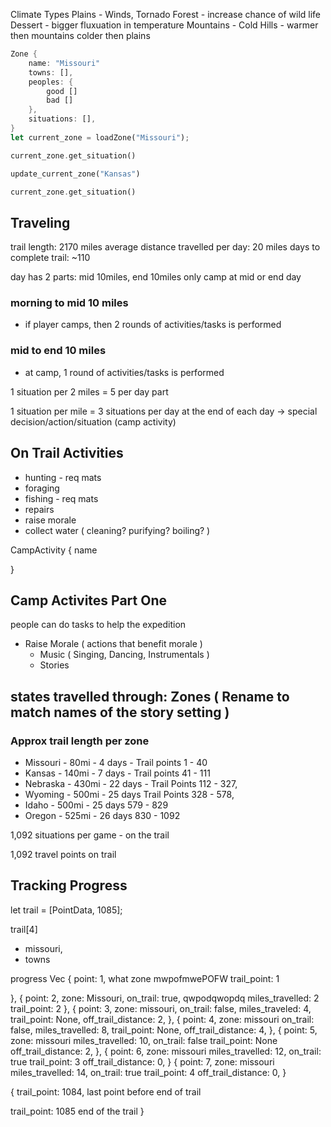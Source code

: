 

Climate Types
Plains - Winds, Tornado
Forest - increase chance of wild life
Dessert - bigger fluxuation in temperature
Mountains - Cold
Hills - warmer then mountains colder then plains

```rust
Zone {
    name: "Missouri"
    towns: [],
    peoples: {
        good []
        bad []
    },
    situations: [],
}
let current_zone = loadZone("Missouri");

current_zone.get_situation()

update_current_zone("Kansas")

current_zone.get_situation()
```


## Traveling

trail length: 2170 miles
average distance travelled per day: 20 miles
days to complete trail: ~110

day has 2 parts: mid 10miles, end 10miles
only camp at mid or end day

### morning to mid 10 miles

- if player camps, then 2 rounds of activities/tasks is performed

### mid to end 10 miles

- at camp, 1 round of activities/tasks is performed

1 situation per 2 miles = 5 per day part

1 situation per mile = 3 situations per day
at the end of each day -> special decision/action/situation (camp activity)

## On Trail Activities

* hunting - req mats
* foraging
* fishing - req mats
* repairs
* raise morale
* collect water ( cleaning? purifying? boiling? )

CampActivity {
    name

}

## Camp Activites Part One

people can do tasks to help the expedition

* Raise Morale ( actions that benefit morale )
  * Music ( Singing, Dancing, Instrumentals )
  * Stories

## states travelled through: Zones ( Rename to match names of the story setting )

### Approx trail length per zone

* Missouri  - 80mi  - 4 days -    Trail points 1 - 40
* Kansas    - 140mi - 7 days -    Trail points 41 - 111
* Nebraska  - 430mi - 22 days -   Trail Points 112 - 327,
* Wyoming   - 500mi - 25 days     Trail Points 328 - 578,
* Idaho     - 500mi - 25 days     579 - 829
* Oregon    - 525mi - 26 days     830 - 1092

1,092 situations per game - on the trail

1,092 travel points on trail

## Tracking Progress

let trail = [PointData, 1085];

trail[4]

- missouri,
- towns

progress Vec<TravelPoint>
{
  point: 1,
  what zone
  mwpofmwePOFW
  trail_point: 1

},
{
  point: 2,
  zone: Missouri,
  on_trail: true,
  qwpodqwopdq
  miles_travelled: 2
  trail_point: 2
},
{
  point: 3,
  zone: missouri,
  on_trail: false,
  miles_traveled: 4,
  trail_point: None,
  off_trail_distance: 2,
},
{
  point: 4,
  zone: missouri
  on_trail: false,
  miles_travelled: 8,
  trail_point: None,
  off_trail_distance: 4,
},
{
  point: 5,
  zone: missouri
  miles_travelled: 10,
  on_trail: false
  trail_point: None
  off_trail_distance: 2,
},
{
  point: 6,
  zone: missouri
  miles_travelled: 12,
  on_trail: true
  trail_point: 3
  off_trail_distance: 0,
}
{
  point: 7,
  zone: missouri
  miles_travelled: 14,
  on_trail: true
  trail_point: 4
  off_trail_distance: 0,
}

{
  trail_point: 1084,
  last point before end of trail

  trail_point: 1085
  end of the trail
}